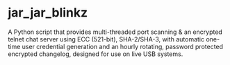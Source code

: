 # jar_jar_blinkz
A Python script that provides multi-threaded port scanning &amp; an encrypted telnet chat server using ECC (521-bit), SHA-2/SHA-3, with automatic one-time user credential generation and an hourly rotating, password protected encrypted changelog, designed for use on live USB systems. 
